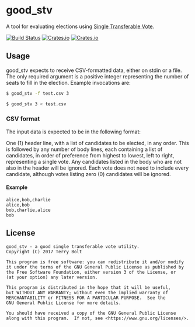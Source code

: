# good_stv

A tool for evaluating elections using [Single Transferable
Vote](https://en.wikipedia.org/wiki/Single_transferable_vote).

[![Build Status](https://travis-ci.org/redbrick/good_stv.svg?branch=master)](https://travis-ci.org/redbrick/good_stv)
[![Crates.io](https://img.shields.io/crates/v/good-stv.svg)](https://crates.io/crates/good_stv)
[![Crates.io](https://img.shields.io/crates/l/good_stv.svg)](https://crates.io/crates/good_stv)

## Usage

good_stv expects to receive CSV-formatted data, either on stdin or a file. The
only required argument is a positive integer representing the number of seats
to fill in the election. Example invocations are:

```sh
$ good_stv -f test.csv 3
```

```sh
$ good_stv 3 < test.csv
```

### CSV format

The input data is expected to be in the following format:

One (1) header line, with a list of candidates to be elected, in any order.
This is followed by any number of body lines, each containing a list of
candidates, in order of preference from highest to lowest, left to right,
representing a single vote. Any candidates listed in the body who are not also
in the header will be ignored.  Each vote does not need to include every
candidate, although votes listing zero (0) candidates will be ignored.

#### Example

```csv
alice,bob,charlie
alice,bob
bob,charlie,alice
bob
```

## License

```text
good_stv - a good single transferable vote utility.
Copyright (C) 2017 Terry Bolt

This program is free software: you can redistribute it and/or modify
it under the terms of the GNU General Public License as published by
the Free Software Foundation, either version 3 of the License, or
(at your option) any later version.

This program is distributed in the hope that it will be useful,
but WITHOUT ANY WARRANTY; without even the implied warranty of
MERCHANTABILITY or FITNESS FOR A PARTICULAR PURPOSE.  See the
GNU General Public License for more details.

You should have received a copy of the GNU General Public License
along with this program.  If not, see <https://www.gnu.org/licenses/>.
```
